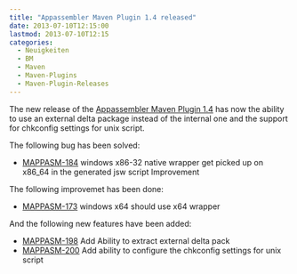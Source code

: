 ```yaml
---
title: "Appassembler Maven Plugin 1.4 released"
date: 2013-07-10T12:15:00
lastmod: 2013-07-10T12:15
categories:
  - Neuigkeiten
  - BM
  - Maven
  - Maven-Plugins
  - Maven-Plugin-Releases
---
```

The new release of the [Appassembler Maven Plugin 1.4](http://mojo.codehaus.org/appassembler/appassembler-maven-plugin/)
has now the ability to use an external delta package instead of the internal one and the support for chkconfig settings
for unix script.
<!-- more -->

The following bug has been solved:

  * [MAPPASM-184](https://issues.apache.org/jira/browse/MAPPASM-184) windows x86-32 native wrapper get picked up on x86_64 in the generated jsw script Improvement

The following improvemet has been done:

  * [MAPPASM-173](https://issues.apache.org/jira/browse/MAPPASM-173) windows x64 should use x64 wrapper

And the following new features have been added:

  * [MAPPASM-198](https://issues.apache.org/jira/browse/MAPPASM-198) Add Ability to extract external delta pack
  * [MAPPASM-200](https://issues.apache.org/jira/browse/MAPPASM-200) Add ability to configure the chkconfig settings for unix script

